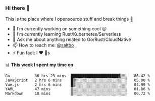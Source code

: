 ### Hi there 👋
This is the place where I opensource stuff and break things :rofl:

- 🔭 I’m currently working on something cool :wink:
- 🌱 I’m currently learning Rust/Kubernetes/Serverless
- 💬 Ask me about anything related to Go/Rust/CloudNative
- 📫 How to reach me: [@saltbo](https://twitter.com/saltbobx)
- ⚡ Fun fact: I :heart: :dog:s

📊 **This week I spent my time on**
<!--START_SECTION:waka-->
```text
Go           36 hrs 23 mins  █████████████████████▓░░░   86.42 % 
JavaScript   2 hrs 6 mins    █▒░░░░░░░░░░░░░░░░░░░░░░░   05.00 % 
Vue.js       2 hrs 6 mins    █▒░░░░░░░░░░░░░░░░░░░░░░░   04.99 % 
YAML         47 mins         ▒░░░░░░░░░░░░░░░░░░░░░░░░   01.86 % 
Markdown     18 mins         ▒░░░░░░░░░░░░░░░░░░░░░░░░   00.72 % 
```
<!--END_SECTION:waka-->

